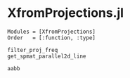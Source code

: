 # XfromProjections.jl

```@autodocs
Modules = [XfromProjections]
Order   = [:function, :type]
```

```@docs
filter_proj_freq
get_spmat_parallel2d_line
```

```@docs
aabb
```
